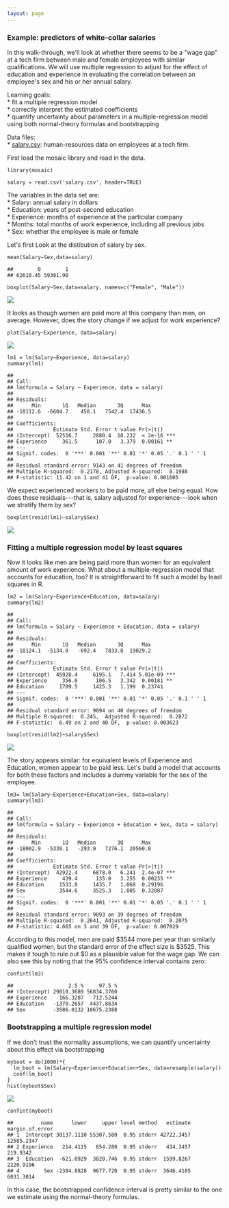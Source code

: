 ```yaml
---
layout: page
---
```


### Example: predictors of white-collar salaries

In this walk-through, we'll look at whether there seems to be a "wage
gap" at a tech firm between male and female employees with similar
qualifications. We will use multiple regression to adjust for the effect
of education and experience in evaluating the correlation between an
employee's sex and his or her annual salary.

Learning goals:  
\* fit a multiple regression model  
\* correctly interpret the estimated coefficients  
\* quantify uncertainty about parameters in a multiple-regression model
using both normal-theory formulas and bootstrapping

Data files:  
\* [salary.csv](salary.csv): human-resources data on employees at a tech
firm.

First load the mosaic library and read in the data.

    library(mosaic)

    salary = read.csv('salary.csv', header=TRUE)

The variables in the data set are:  
\* Salary: annual salary in dollars  
\* Education: years of post-second education  
\* Experience: months of experience at the particular company  
\* Months: total months of work experience, including all previous
jobs  
\* Sex: whether the employee is male or female

Let's first Look at the distibution of salary by sex.

    mean(Salary~Sex,data=salary)

    ##        0        1 
    ## 62610.45 59381.90

    boxplot(Salary~Sex,data=salary, names=c("Female", "Male"))

![](salary_files/figure-markdown_strict/unnamed-chunk-3-1.png)

It looks as though women are paid more at this company than men, on
average. However, does the story change if we adjust for work
experience?

    plot(Salary~Experience, data=salary)

![](salary_files/figure-markdown_strict/unnamed-chunk-4-1.png)

    lm1 = lm(Salary~Experience, data=salary)
    summary(lm1)

    ## 
    ## Call:
    ## lm(formula = Salary ~ Experience, data = salary)
    ## 
    ## Residuals:
    ##      Min       1Q   Median       3Q      Max 
    ## -18112.6  -6604.7    458.1   7542.4  17436.5 
    ## 
    ## Coefficients:
    ##             Estimate Std. Error t value Pr(>|t|)    
    ## (Intercept)  52516.7     2880.4  18.232  < 2e-16 ***
    ## Experience     361.5      107.0   3.379  0.00161 ** 
    ## ---
    ## Signif. codes:  0 '***' 0.001 '**' 0.01 '*' 0.05 '.' 0.1 ' ' 1
    ## 
    ## Residual standard error: 9143 on 41 degrees of freedom
    ## Multiple R-squared:  0.2178, Adjusted R-squared:  0.1988 
    ## F-statistic: 11.42 on 1 and 41 DF,  p-value: 0.001605

We expect experienced workers to be paid more, all else being equal. How
does these residuals---that is, salary adjusted for experience---look
when we stratify them by sex?

    boxplot(resid(lm1)~salary$Sex)

![](salary_files/figure-markdown_strict/unnamed-chunk-5-1.png)

### Fitting a multiple regression model by least squares

Now it looks like men are being paid more than women for an equivalent
amount of work experience. What about a multiple-regression model that
accounts for education, too? It is straightforward to fit such a model
by least squares in R.

    lm2 = lm(Salary~Experience+Education, data=salary)
    summary(lm2)

    ## 
    ## Call:
    ## lm(formula = Salary ~ Experience + Education, data = salary)
    ## 
    ## Residuals:
    ##      Min       1Q   Median       3Q      Max 
    ## -18124.1  -5134.0   -692.4   7833.8  19029.2 
    ## 
    ## Coefficients:
    ##             Estimate Std. Error t value Pr(>|t|)    
    ## (Intercept)  45928.4     6195.1   7.414 5.01e-09 ***
    ## Experience     356.0      106.5   3.342  0.00181 ** 
    ## Education     1709.5     1425.3   1.199  0.23741    
    ## ---
    ## Signif. codes:  0 '***' 0.001 '**' 0.01 '*' 0.05 '.' 0.1 ' ' 1
    ## 
    ## Residual standard error: 9094 on 40 degrees of freedom
    ## Multiple R-squared:  0.245,  Adjusted R-squared:  0.2072 
    ## F-statistic:  6.49 on 2 and 40 DF,  p-value: 0.003623

    boxplot(resid(lm2)~salary$Sex)

![](salary_files/figure-markdown_strict/unnamed-chunk-6-1.png)

The story appears similar: for equivalent levels of Experience and
Education, women appear to be paid less. Let's build a model that
accounts for both these factors and includes a dummy variable for the
sex of the employee.

    lm3= lm(Salary~Experience+Education+Sex, data=salary)
    summary(lm3)

    ## 
    ## Call:
    ## lm(formula = Salary ~ Experience + Education + Sex, data = salary)
    ## 
    ## Residuals:
    ##      Min       1Q   Median       3Q      Max 
    ## -18002.9  -5330.1   -293.9   7276.1  20560.0 
    ## 
    ## Coefficients:
    ##             Estimate Std. Error t value Pr(>|t|)    
    ## (Intercept)  42922.4     6878.0   6.241  2.4e-07 ***
    ## Experience     439.4      135.0   3.255  0.00235 ** 
    ## Education     1533.8     1435.7   1.068  0.29196    
    ## Sex           3544.6     3525.3   1.005  0.32087    
    ## ---
    ## Signif. codes:  0 '***' 0.001 '**' 0.01 '*' 0.05 '.' 0.1 ' ' 1
    ## 
    ## Residual standard error: 9093 on 39 degrees of freedom
    ## Multiple R-squared:  0.2641, Adjusted R-squared:  0.2075 
    ## F-statistic: 4.665 on 3 and 39 DF,  p-value: 0.007029

According to this model, men are paid \$3544 more per year than
similarly qualified women, but the standard error of the effect size is
\$3525. This makes it tough to rule out \$0 as a plausible value for the
wage gap. We can also see this by noting that the 95% confidence
interval contains zero:

    confint(lm3)

    ##                  2.5 %     97.5 %
    ## (Intercept) 29010.3689 56834.3760
    ## Experience    166.3287   712.5244
    ## Education   -1370.2657  4437.8634
    ## Sex         -3586.0132 10675.2388

### Bootstrapping a multiple regression model

If we don't trust the normality assumptions, we can quantify uncertainty
about this effect via bootstrapping

    myboot = do(1000)*{
      lm_boot = lm(Salary~Experience+Education+Sex, data=resample(salary))
      coef(lm_boot)
    }
    hist(myboot$Sex)

![](salary_files/figure-markdown_strict/unnamed-chunk-9-1.png)

    confint(myboot)

    ##         name      lower     upper level method   estimate margin.of.error
    ## 1  Intercept 30137.1110 55307.580  0.95 stderr 42722.3457      12585.2347
    ## 2 Experience   214.4115   654.280  0.95 stderr   434.3457        219.9342
    ## 3  Education  -621.0929  3820.746  0.95 stderr  1599.8267       2220.9196
    ## 4        Sex -2384.8828  9677.720  0.95 stderr  3646.4185       6031.3014

In this case, the bootstrapped confidence interval is pretty similar to
the one we estimate using the normal-theory formulas.
